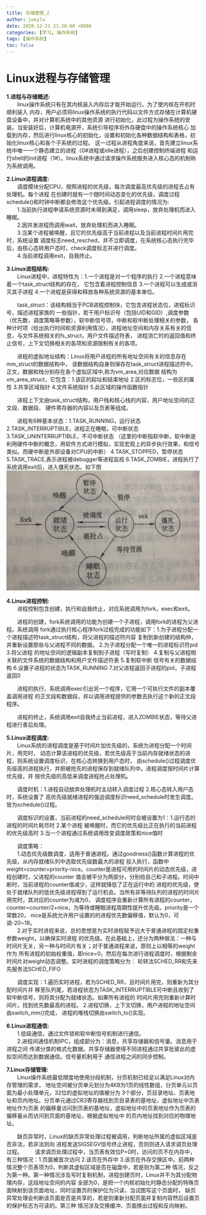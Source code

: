 ```yaml
---
title: 存储管理_2
author: joeylu
date: 2020-12-21 21:20:00 +0800
categories: [学习, 操作系统]
tags: [操作系统]
toc: false
---
```

# Linux进程与存储管理
**1.进程与存储概述:**  
&ensp;&ensp;&ensp;&ensp;linux操作系统只有在其内核装入内存后才能开始运行。为了使内核在开机时顺利装入
内存，用户必须将linux操作系统的执行代码以文件方式存储在计算机硬盘设备中，并对计算机系统中的其他资源
进行初始化，此过程为操作系统的安装。当安装好后，计算机电源开，系统引导程序将外存硬盘中的操作系统核心
加载到内存，然后进行linux核心的初始化，设置和初始化各种数据结构和表格，初始化linux核心和各个子系统的过程。
这一过程从进程角度来说，首先建立linux系统中唯一一个静态建立的进程（0#进程或idle进程），之后创建控制终端进程
和运行shell的init进程（1#）。linux系统中通过请求操作系统服务进入核心态的机制称为系统调用。  
  
**2.Linux进程调度:**  
&ensp;&ensp;&ensp;&ensp;调度模块分配CPU，按照进程的优先级，每次调度最高优先级的进程去占有处理机。每个进程
在创建时就有一个随时间动态变化的优先级，调度过程schedule()和时钟中断都会修改这个优先级。引起进程调度的情况为:  
&ensp;&ensp;&ensp;&ensp;1.当前执行进程申请系统资源时未得到满足，调用sleep，放弃处理机而进入睡眠。  
&ensp;&ensp;&ensp;&ensp;2.因并发进程而调用wait，放弃处理机而进入睡眠。  
&ensp;&ensp;&ensp;&ensp;3.当某个进程被唤醒，且它的优先级高于当前进程以及当前进程时间片用完时，系统设置
调度标志need_resched，并不立即调度，在系统核心态执行完毕后，由核心态转用户态时，check调度标志并进行调度。  
&ensp;&ensp;&ensp;&ensp;4.当前进程调用exit，自我终止。  
  
**3.Linux进程结构:**  
&ensp;&ensp;&ensp;&ensp;Linux进程中，进程特性为：1.一个进程是对一个程序的执行 2.一个进程意味着一个task_struct结构的存在，
它包含着进程控制信息 3.一个进程可以生成或消灭其子进程 4.一个进程是获得和释放各种系统资源的基本单位。  
  
&ensp;&ensp;&ensp;&ensp;task_struct：该结构相当于PCB进程控制块，它包含进程状态位，进程标识号，描述进程家族的
一些指针，若干用户标识号（包括UID和GID）,调度参数（优先数，调度策略等参数），软中断信号项，中断和软中断处理相关的参数，
各种计时项（给出执行时间和资源利用情况），进程地址空间和内存关系有关的信息，与文件系统相关的fs_struct，用户文件描述符表，
进程消亡时的返回值和终止信号，上下文切换相关的各项和资源限制有关的各项。  
  
&ensp;&ensp;&ensp;&ensp;进程的虚拟地址结构：Linux将用户进程的所有地址空间有关的信息存在mm_struct的数据结构中，
该数据结构自身则保存在task_struct进程描述符中。正文，数据和栈分别存在各个虚拟区域中,称为vm_area,对应数据
结构为vm_area_struct，它包含：1.该区的起址和结束地址 2.区的标志位，一些区的属性 3.共享区域指针 4.文件系统指针 5.此区域的操作函数指针  

&ensp;&ensp;&ensp;&ensp;进程上下文由task_struct结构，用户栈和核心栈的内容，用户地址空间的正文段、数据段、
硬件寄存器的内容以及页表等组成。  
  
&ensp;&ensp;&ensp;&ensp;进程有6种基本状态：1.TASK_RUNNING，运行状态 2.TASK_INTERRUPTIBLE，进程正在睡眠，可中断状态 3.TASK_UNINTERRUPTIBLE，不可中断状态
（这里的中断指软中断，软中断是利用硬件中断的概念，用软件方式进行模拟，实现宏观上的异步执行效果，和信号类似。而硬中断是外部设备对CPU的中断） 
4.TASK_STOPPED，暂停状态 5.TASK_TRACE,表示进程被debugger等进程监视 6.TASK_ZOMBIE，进程执行了系统调用exit后，进入僵死状态。如下图  
![joey 图标](/assets/img/sample/5_1.jpg)  

**4.Linux进程控制:**  
&ensp;&ensp;&ensp;&ensp;进程控制包含创建，执行和自我终止，对应系统调用为fork，exec和exit。  
  
&ensp;&ensp;&ensp;&ensp;进程的创建，fork系统调用的功能为创建一个子进程，调用fork的进程为父进程。系统调用
fork通过执行核心程序fork过程完成的功能如下：1.为子进程分配一个进程描述符task_struct结构，将父进程的描述符内容
复制到新创建的结构仲，并重新设置那些与父进程不同的数据。 2.为子进程分配一个唯一的进程标识符pid 3.将父进程
的地址空间的逻辑副本复制到子进程（写时复制） 4.复制与父进程相关联的文件系统的数据结构和用户文件描述符表  5.复制软中断
信号有关的数据结构 6.设置子进程的状态为TASK_RUNNING 7.对父进程返回子进程的pid，子进程返回0
  
&ensp;&ensp;&ensp;&ensp;进程的执行，系统调用exec引出另一个程序，它用一个可执行文件的副本覆盖调用进程
的正文段和数据段，并以调用进程提供的参数去执行这个新的正文段程序。  
  
&ensp;&ensp;&ensp;&ensp;进程的终止，系统调用exit自我终止当前进程，进入ZOMBIE状态，等待父进程进行善后处理。  

**5.Linux进程调度:**  
&ensp;&ensp;&ensp;&ensp;Linux系统的进程调度是基于时间片加优先级的，系统为进程分配一个时间片，用完时，
动态计算该进程的优先级，若优先级高于当前内存就绪状态的进程，则系统设置调度标识，在核心态转换到用户态时，
由schedule()过程调度优先级高的进程执行，并把被抢先的进程保存到就绪队列中。进程调度按时间片计算优先级，并
按优先级的高低来调度进程抢占处理机。  

&ensp;&ensp;&ensp;&ensp;调度时机：1.进程自动放弃处理机时主动转入调度过程 2.核心态转入用户态时，系统设置了
高优先级就绪进程的强迫调度标识need_schedule时发生调度。皆为schedule()过程。  

&ensp;&ensp;&ensp;&ensp;调度标识的设置，当前进程的need_schedule何时会被设置为1：1.运行态的进程的时间片耗尽时 2.某个进程
被唤醒时，而它的优先级比正在执行的当前进程的优先级高时 3.当一个进程通过系统调用改变调度政策和nice值时  

&ensp;&ensp;&ensp;&ensp;调度策略：  
&ensp;&ensp;&ensp;&ensp;1.动态优先级数调度，适用于普通进程。通过goodness()函数计算进程的优先级，从内存就绪队列中选取优先级数最大的进程
投入执行，函数中weight=counter+priority-nice。counter是进程可用的时间片的动态优先级，进程创建时，父进程的counter
值会被平分为两部分，分别给自己和子进程。时间中断时，当前进程的counter值减少，这样就降低了正在运行中的
进程的优先级，使处于就绪队列的低优先级进程得到了运行机会。当所有非等待队列的进程的时间片用完时，其对应的counter为减为0，
调度程序会重新计算所有进程的counter，counter=counter/2+nice，为等待或睡眠进程周期性提升优先级。priority是一个常数20，
nice是系统允许用户设置的的进程优先数偏移值，默认为0，可调-20~19。  
&ensp;&ensp;&ensp;&ensp;2.对于实时进程来说，总的思想是为实时进程赋予远大于普通进程的固定权重参数weight，以确保实时进程
的优先级。在此基础上，还分为两种做法：一种与时间片无关，另一种与时间片有关；对于普通进程来说，原则上以相等的weight作为
所有进程的初始权重值，即nice=0，然后在每次进行进程调度时，根据剩余时间片对weight动态调整。实时进程的调度策略分为：
轮转法SCHED_RR和先来先服务法SCHED_FIFO  
  
&ensp;&ensp;&ensp;&ensp;调度实现：1.遍历实时进程，若为SCHED_RR，且时间片用完，则重新为其分配时间片并
移至队列尾，若进程状态为TASK_INTERRUPTIBLE可中断且收到了软中断信号，则将其分配为就绪状态。如果所有进程的
时间片用完则重新计算时间片。找到优先数最高的进程。 2.进程切换，上下文切换，用户进程的地址空间由switch_mm()完成，
进程的堆栈切换由switch_to()实现。  

**6.Linux进程通信:**  
&ensp;&ensp;&ensp;&ensp;1.低级通信，通过文件锁和软中断信号机制进行通信。  
&ensp;&ensp;&ensp;&ensp;2.进程间通信机制IPC，组成部分为：消息，共享存储器和信号量。消息用于进程之间
传递分类的格式化数据。共享存储器使得不同进程通过共享批彼此的虚拟空间而达到数据通信。信号量机制用于
通信进程之间的同步控制。  

**7.Linux存储管理:**  
&ensp;&ensp;&ensp;&ensp;Linux操作系统最低限度地使用分段机制，分页机制已经足以满足Linux对内存管理的需求，
地址空间被分页单元划分为4KB为1页的线性数组，分页单元以页面为最小处理单元，32位的虚拟地址的值被分为
3个部分，页目录地址、页表地址和页内地址。分页单元通过CR3寄存器找到页目录表的基地址，虚拟地址中页表地址作为页表
的偏移量访问到页表的基地址，虚拟地址中的页表地址作为页表的偏移量从而访问到页面的基地址，根据虚拟地址中
的页内地址找到对应的物理地址。  
  
&ensp;&ensp;&ensp;&ensp;缺页异常时，Linux的缺页异常处理过程被调用，判断地址所属的虚拟区域是否非法，若非法则向
进程发送SIGSEGV信号终止进程，否则则进入请求调页处理过程。
&ensp;&ensp;&ensp;&ensp;请求调页处理过程中，当页表有效位P=0时，访问的页不在内存中，有三种情况：1.页面被首次访问 
2.该页在外存中 3.该页在外存交换区中。前两种情况整个页表项为0，判断其虚拟区域是否在磁盘中，若是则为第二种
情况，反之为第一种。第一种情况涉及写时复制机制，进程创建页时，Linux并不为其分配物理内存，这段地址空间的内容
全部为0，是把一个内核初始化时静态分配的特殊页面映射到该页面地址，同时设置页的保护位为只读，当试图写这个页面时，
缺页异常处理会判断该页面是否是共享的，若是则重新分配页面并复制内容然后设置页的保护标志为可读的。第三种
情况涉及交换缓冲、页面换出过程和反向映射。  
